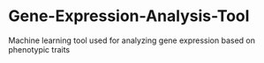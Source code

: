 # Gene-Expression-Analysis-Tool
Machine learning tool used for analyzing gene expression based on phenotypic traits
